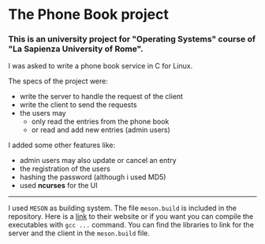# The Phone Book project
### This is an university project for "Operating Systems" course of "La Sapienza University of Rome".

I was asked to write a phone book service in C for Linux.

The specs of the project were:
+ write the server to handle the request of the client
+ write the client to send the requests
+ the users may
    + only read the entries from the phone book
    + or read and add new entries (admin users)

I added some other features like:
+ admin users may also update or cancel an entry
+ the registration of the users
+ hashing the password (although i used MD5)
+ used **ncurses** for the UI

---

I used `MESON` as building system. The file `meson.build` is included in the repository.
Here is a [link](http://mesonbuild.com) to their website or if you want you can compile
the executables with `gcc ...` command. You can find the libraries to link for the server and the client in the `meson.build` file.
